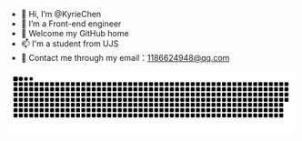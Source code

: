 - 👋 Hi, I’m @KyrieChen
- 👀 I’m a Front-end engineer
- 💞️ Welcome my GitHub home
- 📫 I'm a student from UJS
- 🌱 Contact me through my email：1186624948@qq.com
<!-- - 🌱 I’m currently learning ...
- 💞️ I’m looking to collaborate on ...
- 📫 How to reach me ... -->

<!---
kyrieCCC/kyrieCCC is a ✨ special ✨ repository because its `README.md` (this file) appears on your GitHub profile.
You can click the Preview link to take a look at your changes.
--->
<!-- [![Anurag's GitHub stats](https://github.com/kyrieCCC/myResume/blob/main/logo.png#pic_center =180x180)](https://github.com/anuraghazra/github-readme-stats) -->
<!-- ### My technology stack
<img src="https://p1-juejin.byteimg.com/tos-cn-i-k3u1fbpfcp/e776e49585ad49b699c849241f33404e~tplv-k3u1fbpfcp-zoom-in-crop-mark:1512:0:0:0.awebp?" width=650 height=150> -->

<picture>
  <source media="(prefers-color-scheme: dark)" srcset="https://raw.githubusercontent.com/lxfriday/lxfriday/output/github-contribution-grid-snake-dark.svg">
  <source media="(prefers-color-scheme: light)" srcset="https://raw.githubusercontent.com/lxfriday/lxfriday/output/github-contribution-grid-snake.svg">
  <img alt="github contribution grid snake animation" src="https://raw.githubusercontent.com/lxfriday/lxfriday/output/github-contribution-grid-snake.svg">
</picture>
